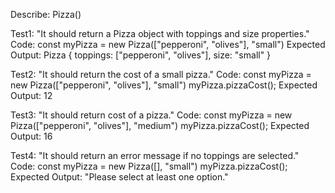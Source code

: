 Describe: Pizza()

Test1: "It should return a Pizza object with toppings and size properties."
Code: const myPizza = new Pizza(["pepperoni", "olives"], "small")
Expected Output: Pizza { toppings: ["pepperoni", "olives"], size: "small" }

Test2: "It should return the cost of a small pizza."
Code: const myPizza = new Pizza(["pepperoni", "olives"], "small")
      myPizza.pizzaCost();
Expected Output: 12

Test3: "It should return cost of a pizza."
Code: const myPizza = new Pizza(["pepperoni", "olives"], "medium")
      myPizza.pizzaCost();
Expected Output: 16

Test4: "It should return an error message if no toppings are selected."
Code: const myPizza = new Pizza([], "small")
      myPizza.pizzaCost();
Expected Output: "Please select at least one option."